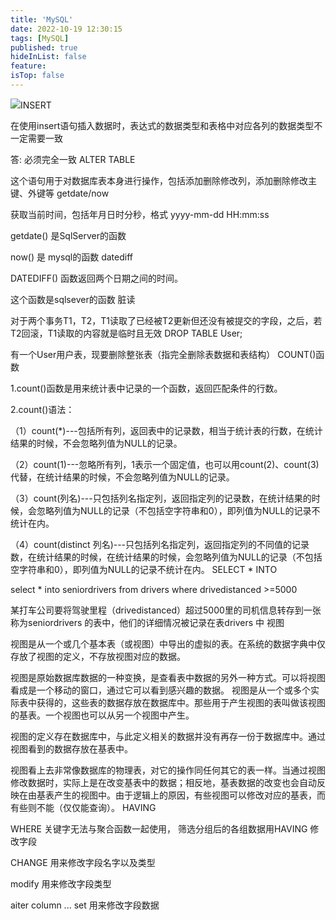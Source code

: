 ```yaml
---
title: 'MySQL'
date: 2022-10-19 12:30:15
tags: [MySQL]
published: true
hideInList: false
feature: 
isTop: false
---
```

![](https://ethic-233.github.io/post-images/1666155491360.jpeg)INSERT

在使用insert语句插入数据时，表达式的数据类型和表格中对应各列的数据类型不一定需要一致

答: 必须完全一致
ALTER TABLE

这个语句用于对数据库表本身进行操作，包括添加删除修改列，添加删除修改主键、外键等
getdate/now

获取当前时间，包括年月日时分秒，格式 yyyy-mm-dd HH:mm:ss

getdate() 是SqlServer的函数

now() 是 mysql的函数
datediff

DATEDIFF() 函数返回两个日期之间的时间。

这个函数是sqlsever的函数
脏读

对于两个事务T1，T2，T1读取了已经被T2更新但还没有被提交的字段，之后，若T2回滚，T1读取的内容就是临时且无效
DROP TABLE User;

有一个User用户表，现要删除整张表（指完全删除表数据和表结构）
COUNT()函数

1.count()函数是用来统计表中记录的一个函数，返回匹配条件的行数。

2.count()语法：

（1）count(*)---包括所有列，返回表中的记录数，相当于统计表的行数，在统计结果的时候，不会忽略列值为NULL的记录。

（2）count(1)---忽略所有列，1表示一个固定值，也可以用count(2)、count(3)代替，在统计结果的时候，不会忽略列值为NULL的记录。

（3）count(列名)---只包括列名指定列，返回指定列的记录数，在统计结果的时候，会忽略列值为NULL的记录（不包括空字符串和0），即列值为NULL的记录不统计在内。

（4）count(distinct 列名)---只包括列名指定列，返回指定列的不同值的记录数，在统计结果的时候，在统计结果的时候，会忽略列值为NULL的记录（不包括空字符串和0），即列值为NULL的记录不统计在内。
SELECT * INTO

select * into seniordrivers from drivers where drivedistanced >=5000

某打车公司要将驾驶里程（drivedistanced）超过5000里的司机信息转存到一张称为seniordrivers 的表中，他们的详细情况被记录在表drivers 中
视图

视图是从一个或几个基本表（或视图）中导出的虚拟的表。在系统的数据字典中仅存放了视图的定义，不存放视图对应的数据。

视图是原始数据库数据的一种变换，是查看表中数据的另外一种方式。可以将视图看成是一个移动的窗口，通过它可以看到感兴趣的数据。 视图是从一个或多个实际表中获得的，这些表的数据存放在数据库中。那些用于产生视图的表叫做该视图的基表。一个视图也可以从另一个视图中产生。

视图的定义存在数据库中，与此定义相关的数据并没有再存一份于数据库中。通过视图看到的数据存放在基表中。

视图看上去非常像数据库的物理表，对它的操作同任何其它的表一样。当通过视图修改数据时，实际上是在改变基表中的数据；相反地，基表数据的改变也会自动反映在由基表产生的视图中。由于逻辑上的原因，有些视图可以修改对应的基表，而有些则不能（仅仅能查询）。
HAVING

WHERE 关键字无法与聚合函数一起使用， 筛选分组后的各组数据用HAVING
修改字段

CHANGE 用来修改字段名字以及类型

modify 用来修改字段类型

aiter column ... set 用来修改字段数据


